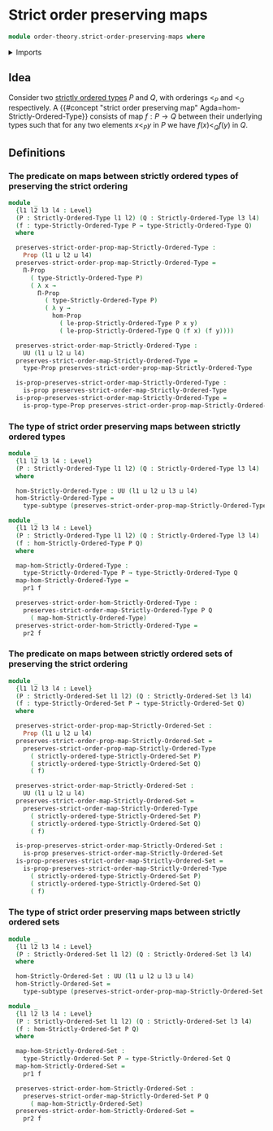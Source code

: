 # Strict order preserving maps

```agda
module order-theory.strict-order-preserving-maps where
```

<details><summary>Imports</summary>

```agda
open import foundation.binary-relations
open import foundation.dependent-pair-types
open import foundation.propositions
open import foundation.subtypes
open import foundation.universe-levels

open import order-theory.strictly-ordered-sets
open import order-theory.strictly-ordered-types
```

</details>

## Idea

Consider two [strictly ordered types](order-theory.strictly-ordered-types.md)
$P$ and $Q$, with orderings $<_P$ and $<_Q$ respectively. A
{{#concept "strict order preserving map" Agda=hom-Strictly-Ordered-Type}}
consists of map $f : P → Q$ between their underlying types such that for any two
elements $x<_P y$ in $P$ we have $f(x)<_Q f(y)$ in $Q$.

## Definitions

### The predicate on maps between strictly ordered types of preserving the strict ordering

```agda
module _
  {l1 l2 l3 l4 : Level}
  (P : Strictly-Ordered-Type l1 l2) (Q : Strictly-Ordered-Type l3 l4)
  (f : type-Strictly-Ordered-Type P → type-Strictly-Ordered-Type Q)
  where

  preserves-strict-order-prop-map-Strictly-Ordered-Type :
    Prop (l1 ⊔ l2 ⊔ l4)
  preserves-strict-order-prop-map-Strictly-Ordered-Type =
    Π-Prop
      ( type-Strictly-Ordered-Type P)
      ( λ x →
        Π-Prop
          ( type-Strictly-Ordered-Type P)
          ( λ y →
            hom-Prop
              ( le-prop-Strictly-Ordered-Type P x y)
              ( le-prop-Strictly-Ordered-Type Q (f x) (f y))))

  preserves-strict-order-map-Strictly-Ordered-Type :
    UU (l1 ⊔ l2 ⊔ l4)
  preserves-strict-order-map-Strictly-Ordered-Type =
    type-Prop preserves-strict-order-prop-map-Strictly-Ordered-Type

  is-prop-preserves-strict-order-map-Strictly-Ordered-Type :
    is-prop preserves-strict-order-map-Strictly-Ordered-Type
  is-prop-preserves-strict-order-map-Strictly-Ordered-Type =
    is-prop-type-Prop preserves-strict-order-prop-map-Strictly-Ordered-Type
```

### The type of strict order preserving maps between strictly ordered types

```agda
module _
  {l1 l2 l3 l4 : Level}
  (P : Strictly-Ordered-Type l1 l2) (Q : Strictly-Ordered-Type l3 l4)
  where

  hom-Strictly-Ordered-Type : UU (l1 ⊔ l2 ⊔ l3 ⊔ l4)
  hom-Strictly-Ordered-Type =
    type-subtype (preserves-strict-order-prop-map-Strictly-Ordered-Type P Q)

module _
  {l1 l2 l3 l4 : Level}
  (P : Strictly-Ordered-Type l1 l2) (Q : Strictly-Ordered-Type l3 l4)
  (f : hom-Strictly-Ordered-Type P Q)
  where

  map-hom-Strictly-Ordered-Type :
    type-Strictly-Ordered-Type P → type-Strictly-Ordered-Type Q
  map-hom-Strictly-Ordered-Type =
    pr1 f

  preserves-strict-order-hom-Strictly-Ordered-Type :
    preserves-strict-order-map-Strictly-Ordered-Type P Q
      ( map-hom-Strictly-Ordered-Type)
  preserves-strict-order-hom-Strictly-Ordered-Type =
    pr2 f
```

### The predicate on maps between strictly ordered sets of preserving the strict ordering

```agda
module _
  {l1 l2 l3 l4 : Level}
  (P : Strictly-Ordered-Set l1 l2) (Q : Strictly-Ordered-Set l3 l4)
  (f : type-Strictly-Ordered-Set P → type-Strictly-Ordered-Set Q)
  where

  preserves-strict-order-prop-map-Strictly-Ordered-Set :
    Prop (l1 ⊔ l2 ⊔ l4)
  preserves-strict-order-prop-map-Strictly-Ordered-Set =
    preserves-strict-order-prop-map-Strictly-Ordered-Type
      ( strictly-ordered-type-Strictly-Ordered-Set P)
      ( strictly-ordered-type-Strictly-Ordered-Set Q)
      ( f)

  preserves-strict-order-map-Strictly-Ordered-Set :
    UU (l1 ⊔ l2 ⊔ l4)
  preserves-strict-order-map-Strictly-Ordered-Set =
    preserves-strict-order-map-Strictly-Ordered-Type
      ( strictly-ordered-type-Strictly-Ordered-Set P)
      ( strictly-ordered-type-Strictly-Ordered-Set Q)
      ( f)

  is-prop-preserves-strict-order-map-Strictly-Ordered-Set :
    is-prop preserves-strict-order-map-Strictly-Ordered-Set
  is-prop-preserves-strict-order-map-Strictly-Ordered-Set =
    is-prop-preserves-strict-order-map-Strictly-Ordered-Type
      ( strictly-ordered-type-Strictly-Ordered-Set P)
      ( strictly-ordered-type-Strictly-Ordered-Set Q)
      ( f)
```

### The type of strict order preserving maps between strictly ordered sets

```agda
module _
  {l1 l2 l3 l4 : Level}
  (P : Strictly-Ordered-Set l1 l2) (Q : Strictly-Ordered-Set l3 l4)
  where

  hom-Strictly-Ordered-Set : UU (l1 ⊔ l2 ⊔ l3 ⊔ l4)
  hom-Strictly-Ordered-Set =
    type-subtype (preserves-strict-order-prop-map-Strictly-Ordered-Set P Q)

module _
  {l1 l2 l3 l4 : Level}
  (P : Strictly-Ordered-Set l1 l2) (Q : Strictly-Ordered-Set l3 l4)
  (f : hom-Strictly-Ordered-Set P Q)
  where

  map-hom-Strictly-Ordered-Set :
    type-Strictly-Ordered-Set P → type-Strictly-Ordered-Set Q
  map-hom-Strictly-Ordered-Set =
    pr1 f

  preserves-strict-order-hom-Strictly-Ordered-Set :
    preserves-strict-order-map-Strictly-Ordered-Set P Q
      ( map-hom-Strictly-Ordered-Set)
  preserves-strict-order-hom-Strictly-Ordered-Set =
    pr2 f
```

